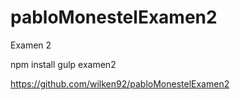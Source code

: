 # pabloMonestelExamen2
Examen 2


npm install
gulp examen2


https://github.com/wilken92/pabloMonestelExamen2